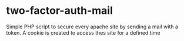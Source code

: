 # two-factor-auth-mail
Simple PHP script to secure every apache site by sending a mail with a token. A cookie is created to access thes site for a defined time
